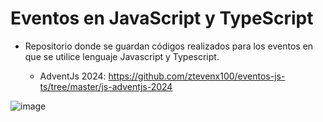 # Eventos en JavaScript y TypeScript
- Repositorio donde se guardan códigos realizados para los eventos en que se utilice lenguaje Javascript y Typescript.

    - AdventJs 2024: https://github.com/ztevenx100/eventos-js-ts/tree/master/js-adventjs-2024

![image](https://github.com/user-attachments/assets/f928362b-1901-49a2-aff4-ec6fea2cfaba)
